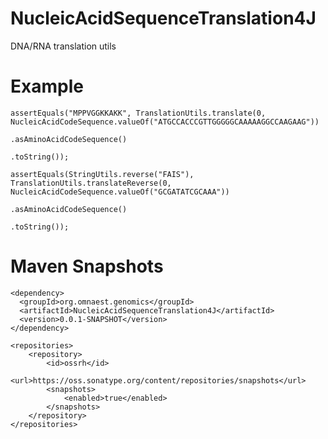 # NucleicAcidSequenceTranslation4J
DNA/RNA translation utils

# Example

	assertEquals("MPPVGGKKAKK", TranslationUtils.translate(0, NucleicAcidCodeSequence.valueOf("ATGCCACCCGTTGGGGGCAAAAAGGCCAAGAAG"))
																					 .asAminoAcidCodeSequence()
																					 .toString());
																					 
	assertEquals(StringUtils.reverse("FAIS"), TranslationUtils.translateReverse(0, NucleicAcidCodeSequence.valueOf("GCGATATCGCAAA"))
																										  .asAminoAcidCodeSequence()
																										  .toString());																				 

# Maven Snapshots

    <dependency>
      <groupId>org.omnaest.genomics</groupId>
      <artifactId>NucleicAcidSequenceTranslation4J</artifactId>
      <version>0.0.1-SNAPSHOT</version>
    </dependency>
    
    <repositories>
    	<repository>
    		<id>ossrh</id>
    		<url>https://oss.sonatype.org/content/repositories/snapshots</url>
    		<snapshots>
    			<enabled>true</enabled>
    		</snapshots>
    	</repository>
    </repositories>
